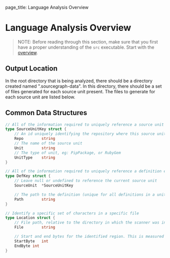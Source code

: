 page_title: Language Analysis Overview

# Language Analysis Overview

> NOTE: Before reading through this section, make sure that you first have a
> proper understanding of the `src` executable. Start with the
> [overview](../src/overview.md).

## Output Location

In the root directory that is being analyzed, there should be a directory
created named ".sourcegraph-data". In this directory, there should be a set of
files generated for each source unit present. The files to generate for each
source unit are listed below.

## Common Data Structures

```go
// All of the information required to uniquely reference a source unit
type SourceUnitKey struct {
	// An id uniquely identifying the repository where this source unit resides
	Repo		string
	// The name of the source unit
	Unit 		string
	// The type of unit, eg: PipPackage, or RubyGem
	UnitType	string
}

// All of the information required to uniquely reference a definition either locally, or across repositories
type DefKey struct {
	// Leave null or undefined to reference the current source unit
	SourceUnit	*SourceUnitKey

	// The path to the definition (unique for all definitions in a unit)
	Path		string
}

// Identify a specific set of characters in a specific file
type Location struct {
	// File path, relative to the directory in which the scanner was invoked.
	File		string

	// Start and end bytes for the identified region. This is measured in bytes, not characters, in order to allow for unicode characters. Set both values to zero to represent an unknown location in a known file
	StartByte	int
	EndByte	int
}
```
